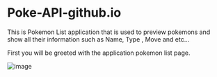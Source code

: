 # Poke-API-github.io


This is Pokemon List application that is used to preview pokemons and show all their information such as Name, Type , Move and etc...

First you will be greeted with the application pokemon list page.

![image](https://user-images.githubusercontent.com/65343941/218517254-71a7dae2-99b9-4a80-a73c-c36c4bbc48bb.png)
